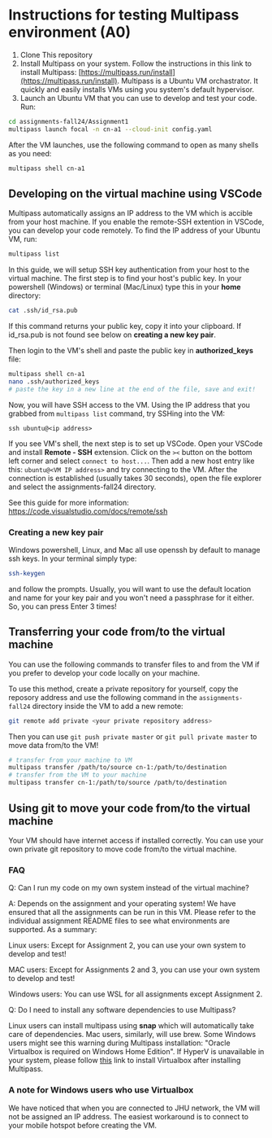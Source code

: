 # Instructions for testing Multipass environment (A0)
1. Clone This repository
2. Install Multipass on your system. Follow the instructions in this link to install Multipass: [https://multipass.run/install](https://multipass.run/install).
Multipass is a Ubuntu VM orchastrator. It quickly and easily installs VMs using you system's default hypervisor.
3. Launch an Ubuntu VM that you can use to develop and test your code. Run: 
```bash
cd assignments-fall24/Assignment1
multipass launch focal -n cn-a1 --cloud-init config.yaml
```
After the VM launches, use the following command to open as many shells as you need:
```bash
multipass shell cn-a1
```

## Developing on the virtual machine using VSCode
Multipass automatically assigns an IP address to the VM which is accible from your host machine. If you enable the remote-SSH extention in VSCode, you can develop your code remotely.
To find the IP address of your Ubuntu VM, run:

```bash
multipass list
```

In this guide, we will setup SSH key authentication from your host to the virtual machine.
The first step is to find your host's public key.
In your powershell (Windows) or terminal (Mac/Linux) type this in your **home** directory:
```bash
cat .ssh/id_rsa.pub
```
If this command returns your public key, copy it into your clipboard. If id_rsa.pub is not found see below on **creating a new key pair**.

Then login to the VM's shell and paste the public key in **authorized_keys** file:
```bash
multipass shell cn-a1
nano .ssh/authorized_keys
# paste the key in a new line at the end of the file, save and exit!
```
Now, you will have SSH access to the VM. Using the IP address that you grabbed from ```multipass list``` command, try SSHing into the VM:
```
ssh ubuntu@<ip address>
```
If you see VM's shell, the next step is to set up VSCode. Open your VSCode and install **Remote - SSH** extension. Click on the `><` button on the bottom left corner and select `connect to host...`.
Then add a new host entry like this: `ubuntu@<VM IP address>` and try connecting to the VM. After the connection is established (usually takes 30 seconds), open the file explorer and select the assignments-fall24 directory. 


See this guide for more information: https://code.visualstudio.com/docs/remote/ssh

### Creating a new key pair
Windows powershell, Linux, and Mac all use openssh by default to manage ssh keys. In your terminal simply type:
```bash
ssh-keygen
```
and follow the prompts. Usually, you will want to use the default location and name for your key pair and you won't need a passphrase for it either. So, you can press Enter 3 times!

## Transferring your code from/to the virtual machine
You can use the following commands to transfer files to and from the VM if you prefer to develop your code locally on your machine.

To use this method, create a private repository for yourself, copy the reposory address and use the following command in the `assignments-fall24` directory inside the VM to add a new remote:

```bash
git remote add private <your private repository address>
```

Then you can use ```git push private master``` or ```git pull private master``` to move data from/to the VM!


```bash
# transfer from your machine to VM
multipass transfer /path/to/source cn-1:/path/to/destination
# transfer from the VM to your machine
multipass transfer cn-1:/path/to/source /path/to/destination
```

## Using git to move your code from/to the virtual machine
Your VM should have internet access if installed correctly. You can use your own private git repository to move code from/to the virtual machine.

### FAQ
Q: Can I run my code on my own system instead of the virtual machine?

A: Depends on the assignment and your operating system! We have ensured that all the assignments can be run in this VM. Please refer to the individual assignment README files to see what environments are supported. As a summary:

Linux users: Except for Assignment 2, you can use your own system to develop and test!

MAC users: Except for Assignments 2 and 3, you can use your own system to develop and test!

Windows users: You can use WSL for all assignments except Assignment 2.

Q: Do I need to install any software dependencies to use Multipass?

Linux users can install multipass using **snap** which will automatically take care of dependencies. Mac users, similarly, will use brew. Some Windows users might see this warning during Multipass installation: "Oracle Virtualbox is required on Windows Home Edition". If HyperV is unavailable in your system, please follow [this](https://www.virtualbox.org/wiki/Downloads) link to install Virtualbox after installing Multipass. 

### A note for Windows users who use Virtualbox
We have noticed that when you are connected to JHU network, the VM will not be assigned an IP address. The easiest workaround is to connect to your mobile hotspot before creating the VM. 